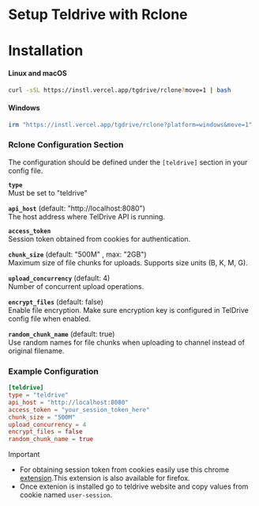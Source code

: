# Setup Teldrive with Rclone

# Installation

#### Linux and macOS

```bash
curl -sSL https://instl.vercel.app/tgdrive/rclone?move=1 | bash
```

#### Windows

```powershell
irm "https://instl.vercel.app/tgdrive/rclone?platform=windows&move=1" | iex
```

### Rclone Configuration Section
The configuration should be defined under the `[teldrive]` section in your config file.

**`type`**  
Must be set to "teldrive"

**`api_host`** (default: "http://localhost:8080")  
The host address where TelDrive API is running.

**`access_token`**  
Session token obtained from cookies for authentication.

**`chunk_size`** (default: "500M" , max: "2GB")
<br>
Maximum size of file chunks for uploads. Supports size units (B, K, M, G).

**`upload_concurrency`** (default: 4)  
Number of concurrent upload operations.

**`encrypt_files`** (default: false)  
Enable file encryption. Make sure encryption key is configured in TelDrive config file when enabled.

**`random_chunk_name`** (default: true)  
Use random names for file chunks when uploading to channel instead of original filename.

### Example Configuration
```toml
[teldrive]
type = "teldrive"
api_host = "http://localhost:8080"
access_token = "your_session_token_here"
chunk_size = "500M"
upload_concurrency = 4
encrypt_files = false
random_chunk_name = true
```
> [!IMPORTANT]
>- For obtaining session token from cookies  easily use this chrome [extension](https://chromewebstore.google.com/detail/cookie-editor/hlkenndednhfkekhgcdicdfddnkalmdm).This extension is also available for firefox.
>- Once extenion is installed go to teldrive website and copy values from cookie named `user-session`.
